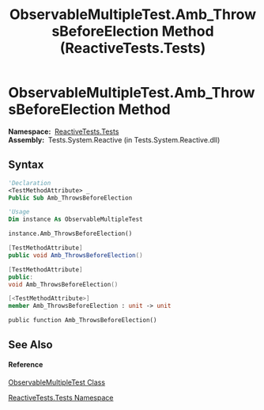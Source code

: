 ﻿---
title: ObservableMultipleTest.Amb_ThrowsBeforeElection Method  (ReactiveTests.Tests)
TOCTitle: Amb_ThrowsBeforeElection Method
ms:assetid: M:ReactiveTests.Tests.ObservableMultipleTest.Amb_ThrowsBeforeElection
ms:mtpsurl: https://msdn.microsoft.com/en-us/library/reactivetests.tests.observablemultipletest.amb_throwsbeforeelection(v=VS.103)
ms:contentKeyID: 36620130
ms.date: 06/28/2011
mtps_version: v=VS.103
f1_keywords:
- ReactiveTests.Tests.ObservableMultipleTest.Amb_ThrowsBeforeElection
dev_langs:
- CSharp
- JScript
- VB
- FSharp
- c++
---

# ObservableMultipleTest.Amb\_ThrowsBeforeElection Method

**Namespace:**  [ReactiveTests.Tests](hh289046\(v=vs.103\).md)  
**Assembly:**  Tests.System.Reactive (in Tests.System.Reactive.dll)

## Syntax

``` vb
'Declaration
<TestMethodAttribute> _
Public Sub Amb_ThrowsBeforeElection
```

``` vb
'Usage
Dim instance As ObservableMultipleTest

instance.Amb_ThrowsBeforeElection()
```

``` csharp
[TestMethodAttribute]
public void Amb_ThrowsBeforeElection()
```

``` c++
[TestMethodAttribute]
public:
void Amb_ThrowsBeforeElection()
```

``` fsharp
[<TestMethodAttribute>]
member Amb_ThrowsBeforeElection : unit -> unit 
```

``` jscript
public function Amb_ThrowsBeforeElection()
```

## See Also

#### Reference

[ObservableMultipleTest Class](hh303586\(v=vs.103\).md)

[ReactiveTests.Tests Namespace](hh289046\(v=vs.103\).md)

